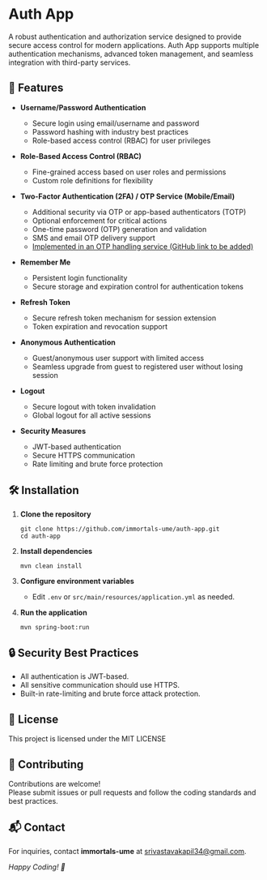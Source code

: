 # Auth App

A robust authentication and authorization service designed to provide secure access control for modern applications.
Auth App supports multiple authentication mechanisms, advanced token management, and seamless integration with
third-party services.

## 🚀 Features

- **Username/Password Authentication**
    - Secure login using email/username and password
    - Password hashing with industry best practices
    - Role-based access control (RBAC) for user privileges

- **Role-Based Access Control (RBAC)**
    - Fine-grained access based on user roles and permissions
    - Custom role definitions for flexibility

- **Two-Factor Authentication (2FA) / OTP Service (Mobile/Email)**
    - Additional security via OTP or app-based authenticators (TOTP)
    - Optional enforcement for critical actions
    - One-time password (OTP) generation and validation
    - SMS and email OTP delivery support
    - [Implemented in an OTP handling service (GitHub link to be added)](#)

- **Remember Me**
    - Persistent login functionality
    - Secure storage and expiration control for authentication tokens

- **Refresh Token**
    - Secure refresh token mechanism for session extension
    - Token expiration and revocation support

- **Anonymous Authentication**
    - Guest/anonymous user support with limited access
    - Seamless upgrade from guest to registered user without losing session

- **Logout**
    - Secure logout with token invalidation
    - Global logout for all active sessions

- **Security Measures**
    - JWT-based authentication
    - Secure HTTPS communication
    - Rate limiting and brute force protection

## 🛠️ Installation

1. **Clone the repository**
    ```
    git clone https://github.com/immortals-ume/auth-app.git
    cd auth-app
    ```

2. **Install dependencies**
    ```
    mvn clean install
    ```

3. **Configure environment variables**
    - Edit `.env` or `src/main/resources/application.yml` as needed.

4. **Run the application**
    ```
    mvn spring-boot:run
    ```

## 🔒 Security Best Practices

- All authentication is JWT-based.
- All sensitive communication should use HTTPS.
- Built-in rate-limiting and brute force attack protection.

## 📄 License

This project is licensed under the MIT LICENSE

## 🤝 Contributing

Contributions are welcome!  
Please submit issues or pull requests and follow the coding standards and best practices.

## 📬 Contact

For inquiries, contact **immortals-ume** at [srivastavakapil34@gmail.com](mailto:srivastavakapil34@gmail.com).

*Happy Coding! 🚀*